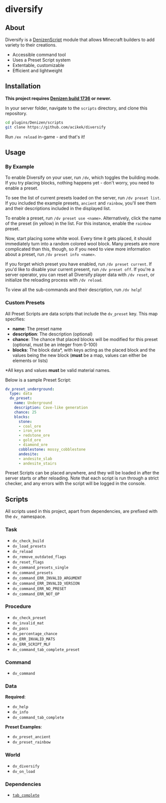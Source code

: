 # diversify

## About

Diversify is a [DenizenScript](https://denizenscript.com) module that allows Minecraft builders to add variety to their creations.

* Accessible command tool
* Uses a Preset Script system
* Extentable, customizable
* Efficient and lightweight

## Installation

**This project requires [Denizen build 1736](https://ci.citizensnpcs.co/job/Denizen/1736/) or newer.**

In your server folder, navigate to the `scripts` directory, and clone this repository.

```sh
cd plugins/Denizen/scripts
git clone https://github.com/acikek/diversify
```

Run `/ex reload` in-game - and that's it!

## Usage

### By Example

To enable Diversify on your user, run `/dv`, which toggles the building mode. If you try placing blocks, nothing happens yet - don't worry, you need to enable a preset.

To see the list of current presets loaded on the server, run `/dv preset list`. If you included the example presets, `ancient` and `rainbow`, you'll see them and their descriptions included in the displayed list.

To enable a preset, run `/dv preset use <name>`. Alternatively, click the name of the preset (in yellow) in the list. For this instance, enable the `rainbow` preset.

Now, start placing some white wool. Every time it gets placed, it should immediately turn into a random colored wool block. Many presets are more complicated than this, though, so if you need to view more information about a preset, run `/dv preset info <name>`.

If you forget which preset you have enabled, run `/dv preset current`. If you'd like to disable your current present, run `/dv preset off`. If you're a server operator, you can reset all Diversify player data with `/dv reset`, or initialize the reloading process with `/dv reload`.

To view all the sub-commands and their description, run `/dv help`!

### Custom Presets

All Preset Scripts are data scripts that include the `dv_preset` key. This map specifies:

* **name**: The preset name
* **description**: The description (optional)
* **chance**: The chance that placed blocks will be modified for this preset (optional, must be an integer from 0-100)
* **blocks**: The block data*, with keys acting as the placed block and the values being the new block (**must** be a map, values can either be elements or lists)

*All keys and values **must** be valid material names.

Below is a sample Preset Script:

```yml
dv_preset_underground:
  type: data
  dv_preset:
    name: Underground
    description: Cave-like generation
    chance: 25
    blocks:
      stone:
      - coal_ore
      - iron_ore
      - redstone_ore
      - gold_ore
      - diamond_ore
      cobblestone: mossy_cobblestone
      andesite:
      - andesite_slab
      - andesite_stairs
```

Preset Scripts can be placed anywhere, and they will be loaded in after the server starts or after reloading. Note that each script is run through a strict checker, and any errors with the script will be logged in the console.

## Scripts

All scripts used in this project, apart from dependencies, are prefixed with the `dv_` namespace.

### Task

* `dv_check_build`
* `dv_load_presets`
* `dv_reload`
* `dv_remove_outdated_flags`
* `dv_reset_flags`
* `dv_command_presets_single`
* `dv_command_presets`
* `dv_command_ERR_INVALID_ARGUMENT`
* `dv_command_ERR_INVALID_VERSION`
* `dv_command_ERR_NO_PRESET`
* `dv_command_ERR_NOT_OP`

### Procedure

* `dv_check_preset`
* `dv_invalid_mat`
* `dv_pass`
* `dv_percentage_chance`
* `dv_ERR_INVALID_MATS`
* `dv_ERR_SCRIPT_MLF`
* `dv_command_tab_complete_preset`

### Command

* `dv_command`

### Data

**Required**:
* `dv_help`
* `dv_info`
* `dv_command_tab_complete`

**Preset Examples**:
* `dv_preset_ancient`
* `dv_preset_rainbow`

### World

* `dv_diversify`
* `dv_on_load`

### Dependencies

* [`tab_complete`](https://forum.denizenscript.com/viewtopic.php?f=9&t=299)